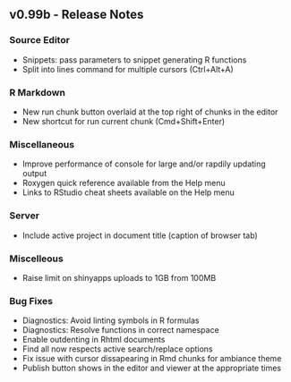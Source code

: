 
## v0.99b - Release Notes


### Source Editor

* Snippets: pass parameters to snippet generating R functions
* Split into lines command for multiple cursors (Ctrl+Alt+A)


### R Markdown

* New run chunk button overlaid at the top right of chunks in the editor
* New shortcut for run current chunk (Cmd+Shift+Enter)


### Miscellaneous

* Improve performance of console for large and/or rapdily updating output
* Roxygen quick reference available from the Help menu
* Links to RStudio cheat sheets available on the Help menu

### Server

* Include active project in document title (caption of browser tab) 


### Miscelleous

* Raise limit on shinyapps uploads to 1GB from 100MB


### Bug Fixes

* Diagnostics: Avoid linting symbols in R formulas
* Diagnostics: Resolve functions in correct namespace 
* Enable outdenting in Rhtml documents
* Find all now respects active search/replace options
* Fix issue with cursor dissapearing in Rmd chunks for ambiance theme
* Publish button shows in the editor and viewer at the appropriate times

